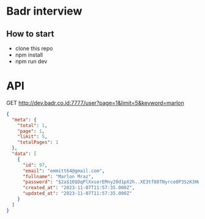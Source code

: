 # Badr interview

## How to start

- clone this repo
- npm install
- npm run dev


# API

GET http://dev.badr.co.id:7777/user?page=1&limit=5&keyword=marlon

```json
{
  "meta": {
    "total": 1,
    "page": 1,
    "limit": 5,
    "totalPages": 1
  },
  "data": [
    {
      "id": 97,
      "email": "emmitt64@gmail.com",
      "fullname": "Marlon Mraz",
      "password": "$2a$10$DqPlXxserEMny20d1pX2h..XE3tf88TNyrce8P3SzK3HWxPmSH9rK",
      "created_at": "2023-11-07T11:57:35.000Z",
      "updated_at": "2023-11-07T11:57:35.000Z"
    }
  ]
}

```